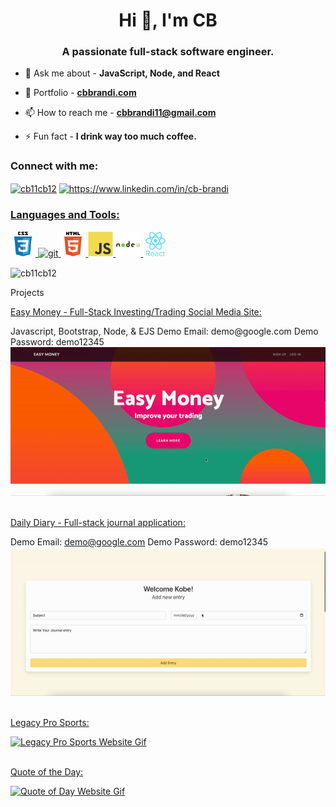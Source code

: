<h1 align="center">Hi 👋, I'm CB</h1>
<h3 align="center">A passionate full-stack software engineer.</h3>

- 💬 Ask me about - **JavaScript, Node, and React**

- 📁 Portfolio - <a href="https://cbbrandi.com" target="_blank">**cbbrandi.com**</a>

- 📫 How to reach me - **cbbrandi11@gmail.com** 

- ⚡ Fun fact - **I drink way too much coffee.**

<h3 align="left">Connect with me:</h3>
<p align="left">
<a href="https://twitter.com/cb11cb12" target="_blank"><img align="center" src="https://raw.githubusercontent.com/rahuldkjain/github-profile-readme-generator/master/src/images/icons/Social/twitter.svg" alt="cb11cb12" height="30" width="40" /></a>
<a href="https://linkedin.com/in/cb-brandi" target="_blank"><img align="center" src="https://raw.githubusercontent.com/rahuldkjain/github-profile-readme-generator/master/src/images/icons/Social/linked-in-alt.svg" alt="https://www.linkedin.com/in/cb-brandi" height="30" width="40" </a>
</p>

<h3 align="left">Languages and Tools:</h3>
<p align="left"> <a href="https://www.w3schools.com/css/" target="_blank" rel="noreferrer"> <img src="https://raw.githubusercontent.com/devicons/devicon/master/icons/css3/css3-original-wordmark.svg" alt="css3" width="40" height="40"/> </a> <a href="https://git-scm.com/" target="_blank" rel="noreferrer"> <img src="https://www.vectorlogo.zone/logos/git-scm/git-scm-icon.svg" alt="git" width="40" height="40"/> </a> <a href="https://www.w3.org/html/" target="_blank" rel="noreferrer"> <img src="https://raw.githubusercontent.com/devicons/devicon/master/icons/html5/html5-original-wordmark.svg" alt="html5" width="40" height="40"/> </a> <a href="https://developer.mozilla.org/en-US/docs/Web/JavaScript" target="_blank" rel="noreferrer"> <img src="https://raw.githubusercontent.com/devicons/devicon/master/icons/javascript/javascript-original.svg" alt="javascript" width="40" height="40"/> </a> <a href="https://nodejs.org" target="_blank" rel="noreferrer"> <img src="https://raw.githubusercontent.com/devicons/devicon/master/icons/nodejs/nodejs-original-wordmark.svg" alt="nodejs" width="40" height="40"/> </a> <a href="https://reactjs.org/" target="_blank" rel="noreferrer"> <img src="https://raw.githubusercontent.com/devicons/devicon/master/icons/react/react-original-wordmark.svg" alt="react" width="40" height="40"/> </a> </p>

<p><img align="center" src="https://github-readme-streak-stats.herokuapp.com/?user=cb11cb12&" alt="cb11cb12" /></p>

Projects
<br>

<p><a href="https://easymoneyapp.herokuapp.com/" target="_blank">Easy Money - Full-Stack Investing/Trading Social Media Site:</a></p>
<span> Javascript, Bootstrap, Node, & EJS</span>
<span>Demo Email: demo@google.com</span>
<span>Demo Password: demo12345</span>
<span class="image main"><a href="https://easymoneyapp.herokuapp.com/" target="_blank"><img src="https://github.com/cb11cb12/cb11cb12/blob/main/em.gif" alt="Easy Money Gif" /></a></span>

<br>
<br>

<p><a href="https://dailydiary-100devs.herokuapp.com" target="_blank">Daily Diary - Full-stack journal application:</a></p>

<span>Demo Email: demo@google.com</span>
<span>Demo Password: demo12345</span>
<span class="image main"><a href="https://dailydiary-100devs.herokuapp.com" target="_blank"><img src="https://github.com/cb11cb12/cb11cb12/blob/main/dd.gif" alt="Daily Diary Gif" /></a></span>
<br>
<br>
<p><a href="https://legacyprosports.netlify.app" target="_blank">Legacy Pro Sports:</a></p>
<span class="image main"><a href="https://legacyprosports.netlify.app" target="_blank"><img src="https://github.com/cb11cb12/cb11cb12/blob/main/ezgif.com-gif-maker.gif" alt="Legacy Pro Sports Website Gif" /></a></span>
<br>
<br>
<p><a href="https://quoteofday.netlify.app" target="_blank">Quote of the Day:</a></p>
<span class="image main"><a href="https://quoteofday.netlify.app" target="_blank"> <img src="https://github.com/cb11cb12/cb11cb12/blob/main/QuoteOfDay.gif" alt="Quote of Day Website Gif" /></a></span>


